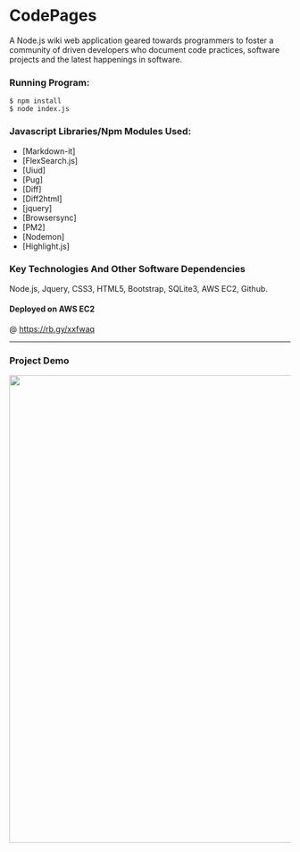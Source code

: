 # CodePages

A Node.js wiki web application geared towards programmers to foster a community of driven 
developers who document code practices, software projects and the latest happenings 
in software.

### Running Program:

    $ npm install 
    $ node index.js
   

### Javascript Libraries/Npm Modules Used:

- [Markdown-it]
- [FlexSearch.js]
- [Uiud]
- [Pug]
- [Diff]
- [Diff2html]
- [jquery]
- [Browsersync]
- [PM2]
- [Nodemon]
- [Highlight.js]

### Key Technologies And Other Software Dependencies

Node.js, Jquery, CSS3, HTML5, Bootstrap, SQLite3, AWS EC2, Github. 


#### Deployed on AWS EC2 
@ https://rb.gy/xxfwaq

---

### Project Demo

<a href="https://drive.google.com/file/d/16j01sl2JNz-_IXWSCIHTryQzC5Odplox/view"><img src="https://drive.google.com/uc?export=view&id=17hBolZVfgZbH6nOc6JqdshmKosL2Qt__" width="836"/></a>

